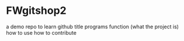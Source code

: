 # FWgitshop2
a demo repo to learn github
title
programs 
function (what the project is)
how to use
how to contribute
